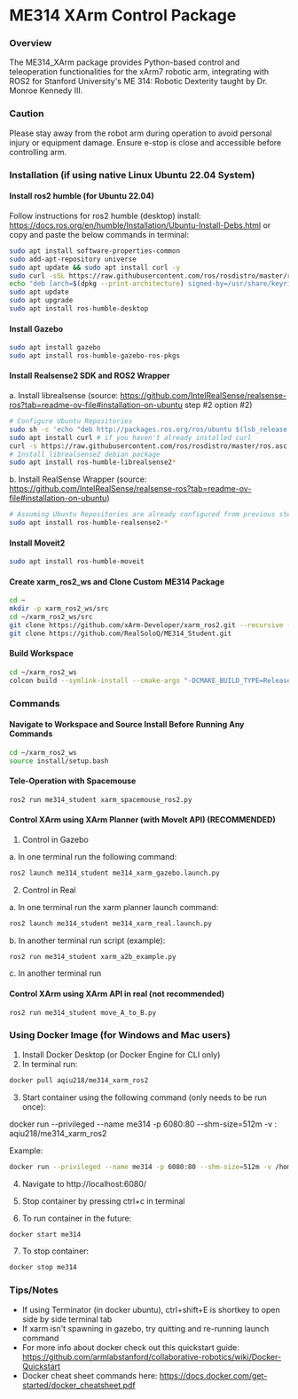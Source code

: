 # ME314 XArm Control Package
### Overview
The ME314_XArm package provides Python-based control and teleoperation functionalities for the xArm7 robotic arm, integrating with ROS2 for Stanford University's ME 314: Robotic Dexterity taught by Dr. Monroe Kennedy III.

### Caution
Please stay away from the robot arm during operation to avoid personal injury or equipment damage.
Ensure e-stop is close and accessible before controlling arm.

### Installation (if using native Linux Ubuntu 22.04 System)

#### Install ros2 humble (for Ubuntu 22.04)
Follow instructions for ros2 humble (desktop) install: https://docs.ros.org/en/humble/Installation/Ubuntu-Install-Debs.html or copy and paste the below commands in terminal:

```bash
sudo apt install software-properties-common
sudo add-apt-repository universe
sudo apt update && sudo apt install curl -y
sudo curl -sSL https://raw.githubusercontent.com/ros/rosdistro/master/ros.key -o /usr/share/keyrings/ros-archive-keyring.gpg
echo "deb [arch=$(dpkg --print-architecture) signed-by=/usr/share/keyrings/ros-archive-keyring.gpg] http://packages.ros.org/ros2/ubuntu $(. /etc/os-release && echo $UBUNTU_CODENAME) main" | sudo tee /etc/apt/sources.list.d/ros2.list > /dev/null
sudo apt update
sudo apt upgrade
sudo apt install ros-humble-desktop
```

#### Install Gazebo

```bash
sudo apt install gazebo
sudo apt install ros-humble-gazebo-ros-pkgs
```

#### Install Realsense2 SDK and ROS2 Wrapper

a. Install librealsense (source: https://github.com/IntelRealSense/realsense-ros?tab=readme-ov-file#installation-on-ubuntu step #2 option #2)

```bash
# Configure Ubuntu Repositories
sudo sh -c 'echo "deb http://packages.ros.org/ros/ubuntu $(lsb_release -sc) main" > /etc/apt/sources.list.d/ros-latest.list'
sudo apt install curl # if you haven't already installed curl
curl -s https://raw.githubusercontent.com/ros/rosdistro/master/ros.asc | sudo apt-key add -
# Install librealsense2 debian package
sudo apt install ros-humble-librealsense2*
```

b. Install RealSense Wrapper (source: https://github.com/IntelRealSense/realsense-ros?tab=readme-ov-file#installation-on-ubuntu)

```bash
# Assuming Ubuntu Repositories are already configured from previous step, install realsense2 wrapper debian package
sudo apt install ros-humble-realsense2-*
```

#### Install Moveit2

```bash
sudo apt install ros-humble-moveit
```

#### Create xarm_ros2_ws and Clone Custom ME314 Package

```bash
cd ~
mkdir -p xarm_ros2_ws/src
cd ~/xarm_ros2_ws/src
git clone https://github.com/xArm-Developer/xarm_ros2.git --recursive -b $ROS_DISTRO
git clone https://github.com/RealSoloQ/ME314_Student.git
```

#### Build Workspace

```bash
cd ~/xarm_ros2_ws
colcon build --symlink-install --cmake-args "-DCMAKE_BUILD_TYPE=Release"
```

### Commands
#### Navigate to Workspace and Source Install Before Running Any Commands

```bash
cd ~/xarm_ros2_ws
source install/setup.bash
```

#### Tele-Operation with Spacemouse

```bash
ros2 run me314_student xarm_spacemouse_ros2.py
```

#### Control XArm using XArm Planner (with MoveIt API) (RECOMMENDED)

1. Control in Gazebo

a. In one terminal run the following command:

```bash
ros2 launch me314_student me314_xarm_gazebo.launch.py
```

2. Control in Real

a. In one terminal run the xarm planner launch command:

```bash
ros2 launch me314_student me314_xarm_real.launch.py
```

b. In another terminal run script (example):

```bash
ros2 run me314_student xarm_a2b_example.py
```

c. In another terminal run 

#### Control XArm using XArm API in real (not recommended)

```bash
ros2 run me314_student move_A_to_B.py
```

### Using Docker Image (for Windows and Mac users)
1. Install Docker Desktop (or Docker Engine for CLI only)
2. In terminal run: 

```bash
docker pull aqiu218/me314_xarm_ros2
```

3. Start container using the following command (only needs to be run once): 

docker run --privileged --name me314 -p 6080:80 --shm-size=512m -v <computer-path>:<docker-path> aqiu218/me314_xarm_ros2

Example:

```bash
docker run --privileged --name me314 -p 6080:80 --shm-size=512m -v /home/alex/Documents/me314_test:/home/ubuntu/Desktop/me314 aqiu218/me314_xarm_ros2
```

4. Navigate to http://localhost:6080/

5. Stop container by pressing ctrl+c in terminal

6. To run container in the future:

```bash
docker start me314
```

7. To stop container: 

```bash
docker stop me314
```

### Tips/Notes

- If using Terminator (in docker ubuntu), ctrl+shift+E is shortkey to open side by side terminal tab
- If xarm isn't spawning in gazebo, try quitting and re-running launch command
- For more info about docker check out this quickstart guide: https://github.com/armlabstanford/collaborative-robotics/wiki/Docker-Quickstart
- Docker cheat sheet commands here: https://docs.docker.com/get-started/docker_cheatsheet.pdf 